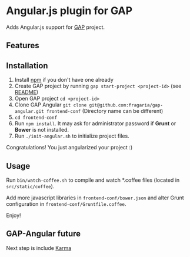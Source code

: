 # Angular.js plugin for GAP
Adds Angular.js support for [GAP](https://github.com/czervenka/gap) project.

## Features



## Installation
1. Install [npm](https://npmjs.org/) if you don't have one already
2. Create GAP project by running `gap start-project <project-id>` (see [README](https://github.com/czervenka/gap/blob/master/README.rst))
3. Open GAP project `cd <project-id>`
3. Clone GAP Angular `git clone git@github.com:fragaria/gap-angular.git frontend-conf` (Directory name can be different)
4. `cd frontend-conf`
5. Run `npm install`. It may ask for administrator password if **Grunt** or **Bower** is not installed.
6. Run `./init-angular.sh` to initialize project files.

Congratulations! You just angularized your project :)

## Usage
Run `bin/watch-coffee.sh` to compile and watch *.coffee files (located in `src/static/coffee`).

Add more javascript libraries in `frontend-conf/bower.json` and alter Grunt configuration in `frontend-conf/Gruntfile.coffee`.

Enjoy!

## GAP-Angular future
Next step is include [Karma](http://karma-runner.github.io/)
